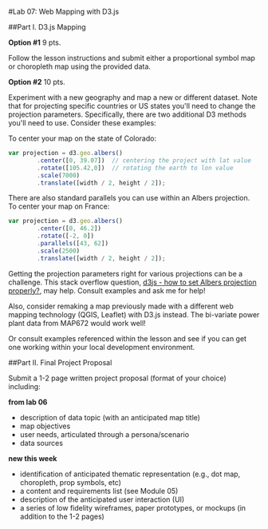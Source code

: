 #Lab 07: Web Mapping with D3.js

##Part I. D3.js Mapping

**Option #1** 9 pts.

Follow the lesson instructions and submit either a proportional symbol map or choropleth map using the provided data.

**Option #2** 10 pts.

Experiment with a new geography and map a new or different dataset. Note that for projecting specific countries or US states you'll need to change the projection parameters. Specifically, there are two additional D3 methods you'll need to use. Consider these examples:

To center your map on the state of Colorado:

```javascript
var projection = d3.geo.albers()
        .center([0, 39.07])  // centering the project with lat value
        .rotate([105.42,0])  // rotating the earth to lon value
        .scale(7000)
        .translate([width / 2, height / 2]);
```

There are also standard parallels you can use within an Albers projection. To center your map on France:

```javascript
var projection = d3.geo.albers()
        .center([0, 46.2])
        .rotate([-2, 0])
        .parallels([43, 62])
        .scale(2500)
        .translate([width / 2, height / 2]);
```

Getting the projection parameters right for various projections can be a challenge. This stack overflow question, [d3js - how to set Albers projection properly?](http://stackoverflow.com/questions/13303371/d3js-how-to-set-albers-projection-properly), may help. Consult examples and ask me for help!

Also, consider remaking a map previously made with a different web mapping technology (QGIS, Leaflet) with D3.js instead. The bi-variate power plant data from MAP672 would work well!

Or consult examples referenced within the lesson and see if you can get one working within your local development environment.

##Part II. Final Project Proposal

Submit a 1-2 page written project proposal (format of your choice) including: 

**from lab 06**
* description of data topic (with an anticipated map title)
* map objectives
* user needs, articulated through a persona/scenario
* data sources

**new this week**
* identification of anticipated thematic representation (e.g., dot map, choropleth, prop symbols, etc)
* a content and requirements list (see Module 05)
* description of the anticipated user interaction (UI)
* a series of low fidelity wireframes, paper prototypes, or mockups (in addition to the 1-2 pages)


